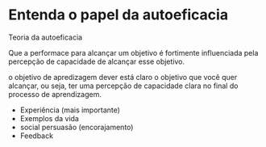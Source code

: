 # Entenda o papel da autoeficacia

Teoria da autoeficacia

Que a performace para alcançar um objetivo é fortimente influenciada pela percepção de capacidade de alcançar esse objetivo.

o objetivo de apredizagem dever está claro o objetivo que você quer alcançar, ou seja, ter uma percepção de capacidade clara no final do processo de aprendizagem.


- Experiência (mais importante)
- Exemplos da vida
- social persuasão (encorajamento)
- Feedback






